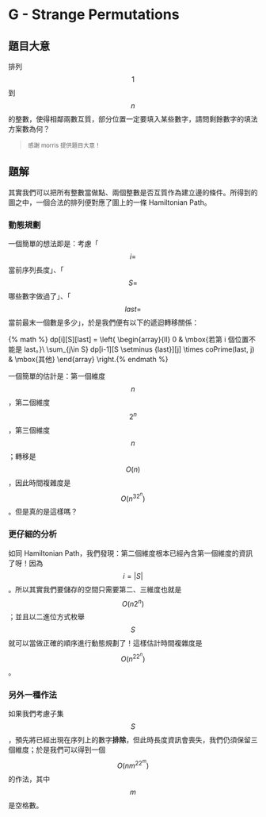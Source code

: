 # G - Strange Permutations

## 題目大意

排列 $$1$$ 到 $$n$$ 的整數，使得相鄰兩數互質，部分位置一定要填入某些數字，請問剩餘數字的填法方案數為何？

> <small>感謝 morris 提供題目大意！</small>

## 題解

其實我們可以把所有整數當做點、兩個整數是否互質作為建立邊的條件。所得到的圖之中，一個合法的排列便對應了圖上的一條 Hamiltonian Path。

### 動態規劃

一個簡單的想法即是：考慮「$$i=$$ 當前序列長度」、「$$S=$$ 哪些數字做過了」、「$$last =$$ 當前最末一個數是多少」，於是我們便有以下的遞迴轉移關係：

{% math %} dp[i][S][last] = \left\{
\begin{array}{ll}
0 & \mbox{若第 i 個位置不能是 last。}\\
\sum_{j\in S} dp[i-1][S \setminus \{last\}][j] \times coPrime(last, j) & \mbox{其他}
\end{array}
\right.{% endmath %}

一個簡單的估計是：第一個維度 $$n$$，第二個維度 $$2^n$$，第三個維度 $$n$$；轉移是 $$O(n)$$，因此時間複雜度是 $$O(n^32^n)$$。但是真的是這樣嗎？

### 更仔細的分析

如同 Hamiltonian Path，我們發現：第二個維度根本已經內含第一個維度的資訊了呀！因為 $$i = |S|$$。所以其實我們要儲存的空間只需要第二、三維度也就是 $$O(n2^n)$$；並且以二進位方式枚舉 $$S$$ 就可以當做正確的順序進行動態規劃了！這樣估計時間複雜度是 $$O(n^22^n)$$。

### 另外一種作法

如果我們考慮子集 $$S$$，預先將已經出現在序列上的數字**排除**，但此時長度資訊會喪失，我們仍須保留三個維度；於是我們可以得到一個 $$O(nm^22^m)$$ 的作法，其中 $$m$$ 是空格數。